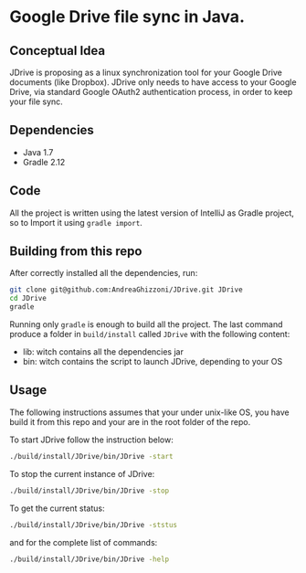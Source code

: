# Google Drive file sync in Java.

## Conceptual Idea
JDrive is proposing as a linux synchronization tool for your Google 
Drive documents (like Dropbox).
JDrive only needs to have access to your Google Drive, via standard 
Google OAuth2 authentication process, in order to keep your file sync.

## Dependencies
- Java 1.7
- Gradle 2.12

## Code
All the project is written using the latest version of IntelliJ as
Gradle project, so to Import it using `gradle import`.

## Building from this repo
After correctly installed all the dependencies, run:
```bash
git clone git@github.com:AndreaGhizzoni/JDrive.git JDrive
cd JDrive
gradle
```
Running only `gradle` is enough to build all the project.
The last command produce a folder in `build/install` called `JDrive`
with the following content:
- lib: witch contains all the dependencies jar
- bin: witch contains the script to launch JDrive, depending to your OS

## Usage
The following instructions assumes that your under unix-like OS, you
have build it from this repo and your are in the root folder of the 
repo.

To start JDrive follow the instruction below:
```bash
./build/install/JDrive/bin/JDrive -start
```

To stop the current instance of JDrive:
```bash
./build/install/JDrive/bin/JDrive -stop
```

To get the current status:
```bash
./build/install/JDrive/bin/JDrive -ststus
```

and for the complete list of commands:
```bash
./build/install/JDrive/bin/JDrive -help
```
